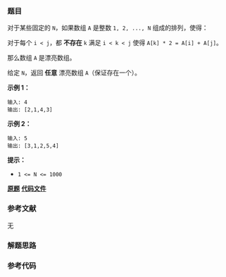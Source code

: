 ### 题目
对于某些固定的 `N`，如果数组 `A` 是整数 `1, 2, ..., N` 组成的排列，使得：

对于每个 `i < j`，都 **不存在**  `k` 满足 `i < k < j` 使得 `A[k] * 2 = A[i] + A[j]`。

那么数组 `A` 是漂亮数组。



给定 `N`，返回 **任意** 漂亮数组 `A`（保证存在一个）。



**示例 1：**

    
    
    输入: 4
    输出: [2,1,4,3]
    

**示例 2：**

    
    
    输入: 5
    输出: [3,1,2,5,4]



**提示：**

  * `1 <= N <= 1000`



 **[原题](https://leetcode-cn.com/problems/beautiful-array/)**    **[代码文件]()**


### 参考文献
无

### 解题思路




### 参考代码

```go


```




